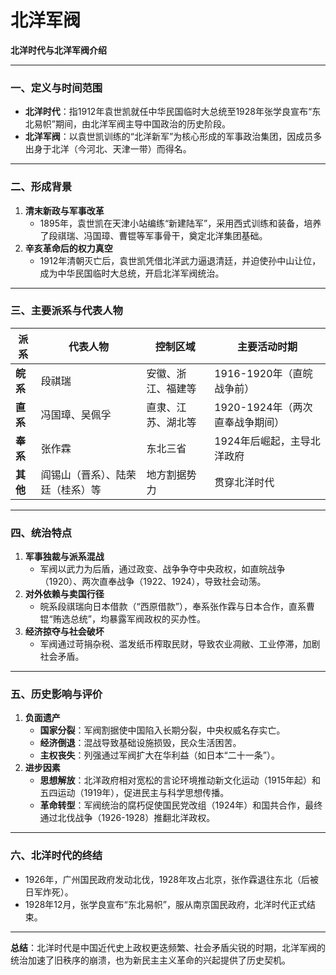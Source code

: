 # 北洋军阀


**北洋时代与北洋军阀介绍**

---

### **一、定义与时间范围**
- **北洋时代**：指1912年袁世凯就任中华民国临时大总统至1928年张学良宣布“东北易帜”期间，由北洋军阀主导中国政治的历史阶段。
- **北洋军阀**：以袁世凯训练的“北洋新军”为核心形成的军事政治集团，因成员多出身于北洋（今河北、天津一带）而得名。

---

### **二、形成背景**
1. **清末新政与军事改革**  
   - 1895年，袁世凯在天津小站编练“新建陆军”，采用西式训练和装备，培养了段祺瑞、冯国璋、曹锟等军事骨干，奠定北洋集团基础。
2. **辛亥革命后的权力真空**  
   - 1912年清朝灭亡后，袁世凯凭借北洋武力逼退清廷，并迫使孙中山让位，成为中华民国临时大总统，开启北洋军阀统治。

---

### **三、主要派系与代表人物**
| **派系** | **代表人物** | **控制区域** | **主要活动时期** |
|----------|--------------|--------------|------------------|
| **皖系** | 段祺瑞       | 安徽、浙江、福建等 | 1916-1920年（直皖战争前） |
| **直系** | 冯国璋、吴佩孚 | 直隶、江苏、湖北等 | 1920-1924年（两次直奉战争期间） |
| **奉系** | 张作霖       | 东北三省       | 1924年后崛起，主导北洋政府 |
| **其他** | 阎锡山（晋系）、陆荣廷（桂系）等 | 地方割据势力 | 贯穿北洋时代 |

---

### **四、统治特点**
1. **军事独裁与派系混战**  
   - 军阀以武力为后盾，通过政变、战争争夺中央政权，如直皖战争（1920）、两次直奉战争（1922、1924），导致社会动荡。
2. **对外依赖与卖国行径**  
   - 皖系段祺瑞向日本借款（“西原借款”），奉系张作霖与日本合作，直系曹锟“贿选总统”，均暴露军阀政权的买办性。
3. **经济掠夺与社会破坏**  
   - 军阀通过苛捐杂税、滥发纸币榨取民财，导致农业凋敝、工业停滞，加剧社会矛盾。

---

### **五、历史影响与评价**
1. **负面遗产**  
   - **国家分裂**：军阀割据使中国陷入长期分裂，中央权威名存实亡。
   - **经济倒退**：混战导致基础设施损毁，民众生活困苦。
   - **主权丧失**：列强通过军阀扩大在华利益（如日本“二十一条”）。
2. **进步因素**  
   - **思想解放**：北洋政府相对宽松的言论环境推动新文化运动（1915年起）和五四运动（1919年），促进民主与科学思想传播。
   - **革命转型**：军阀统治的腐朽促使国民党改组（1924年）和国共合作，最终通过北伐战争（1926-1928）推翻北洋政权。

---

### **六、北洋时代的终结**
- 1926年，广州国民政府发动北伐，1928年攻占北京，张作霖退往东北（后被日军炸死）。
- 1928年12月，张学良宣布“东北易帜”，服从南京国民政府，北洋时代正式结束。

---

**总结**：北洋时代是中国近代史上政权更迭频繁、社会矛盾尖锐的时期，北洋军阀的统治加速了旧秩序的崩溃，也为新民主主义革命的兴起提供了历史契机。